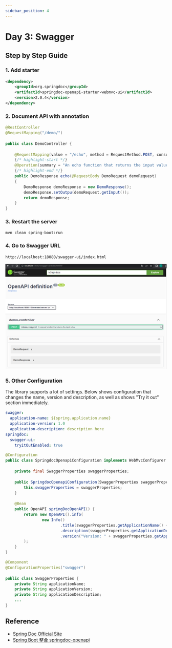 ```yaml
---
sidebar_position: 4
---
```


# Day 3:  Swagger

## Step by Step Guide

### 1. Add starter

```xml title="pom.xml"
<dependency>
    <groupId>org.springdoc</groupId>
    <artifactId>springdoc-openapi-starter-webmvc-ui</artifactId>
    <version>2.0.4</version>
</dependency>
```

### 2. Document API with annotation

```java title="org.irushu.demo.web.controller.DemoController" showLineNumbers
@RestController
@RequestMapping("/demo/")

public class DemoController {

    @RequestMapping(value = "/echo", method = RequestMethod.POST, consumes = MediaType.APPLICATION_JSON_VALUE, produces = MediaType.APPLICATION_JSON_VALUE)
    {/* highlight-start */}
    @Operation(summary = "An echo function that returns the input value.", description = "The value in output is the same as the value in input.")
    {/* highlight-end */}
    public DemoResponse echo(@RequestBody DemoRequest demoRequest)
    {
        DemoResponse demoResponse = new DemoResponse();
        demoResponse.setOutpu(demoRequest.getInput());
        return demoResponse;
    }
}
```

### 3. Restart the server

```shell
mvn clean spring-boot:run
```

### 4.  Go to Swagger URL

```
http://localhost:18080/swagger-ui/index.html
```

![springdoc 1](/img/springboot/springdoc-swagger-1.PNG)

### 5. Other Configuration

The library supports a lot of settings. Below shows configuration that changes the name, version and description, as well as shows "Try it out" section immediately. 

```yaml title=application.yml
swagger:
  application-name: ${spring.application.name}
  application-version: 1.0
  application-description: description here
springdoc:
  swagger-ui:
    tryitOutEnabled: true
```

```java title=SpringdocOpenapiConfiguration.java showLineNumbers
@Configuration
public class SpringdocOpenapiConfiguration implements WebMvcConfigurer {

    private final SwaggerProperties swaggerProperties;

    public SpringdocOpenapiConfiguration(SwaggerProperties swaggerProperties) {
        this.swaggerProperties = swaggerProperties;
    }

    @Bean
    public OpenAPI springDocOpenAPI() {
        return new OpenAPI().info(
                new Info()
                        .title(swaggerProperties.getApplicationName() + " API Documentation")
                        .description(swaggerProperties.getApplicationDescription())
                        .version("Version: " + swaggerProperties.getApplicationVersion())
        );
    }
}
```

```java title=SwaggerProperties.java showLineNumbers
@Component
@ConfigurationProperties("swagger")

public class SwaggerProperties {
    private String applicationName;
    private String applicationVersion;
    private String applicationDescription;
    ...
}
```

## Reference

- [Spring Doc Official Site](https://springdoc.org/v2/)
- [Spring Boot 整合 springdoc-openapi](https://blog.csdn.net/wangzhihao1994/article/details/108408595)